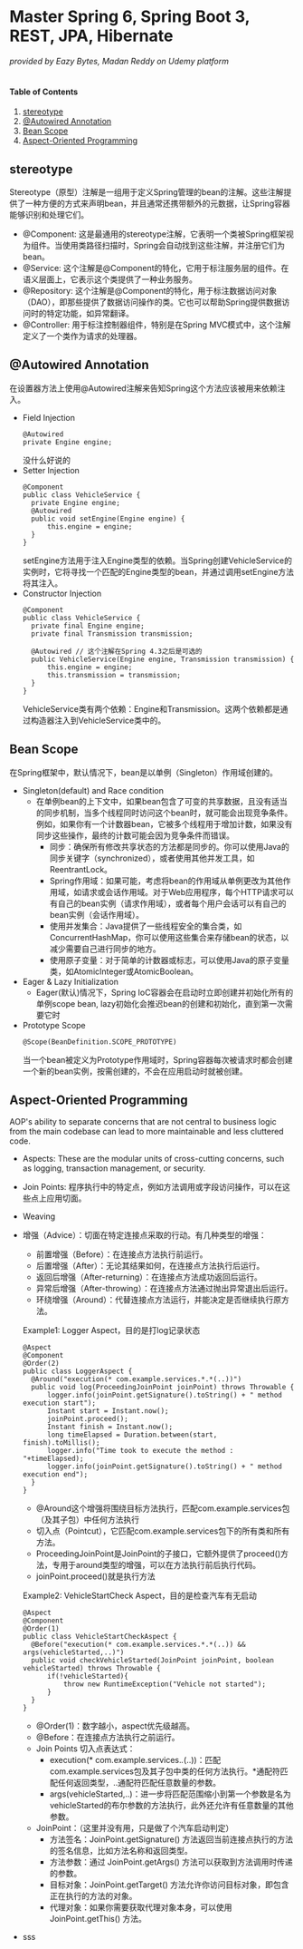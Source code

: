 # Master Spring 6, Spring Boot 3, REST, JPA, Hibernate
_provided by Eazy Bytes, Madan Reddy on Udemy platform_ <br><br>

#### Table of Contents
1. [stereotype](#anchor_1)<br/>
2. [@Autowired Annotation](#anchor_2)<br/>
3. [Bean Scope](#anchor_3)<br/>
4. [Aspect-Oriented Programming](#anchor_4)<br/>

## stereotype<a name="anchor_1"></a>
Stereotype（原型）注解是一组用于定义Spring管理的bean的注解。这些注解提供了一种方便的方式来声明bean，并且通常还携带额外的元数据，让Spring容器能够识别和处理它们。
- @Component: 这是最通用的stereotype注解，它表明一个类被Spring框架视为组件。当使用类路径扫描时，Spring会自动找到这些注解，并注册它们为bean。
- @Service: 这个注解是@Component的特化，它用于标注服务层的组件。在语义层面上，它表示这个类提供了一种业务服务。
- @Repository: 这个注解是@Component的特化，用于标注数据访问对象（DAO），即那些提供了数据访问操作的类。它也可以帮助Spring提供数据访问时的特定功能，如异常翻译。
- @Controller: 用于标注控制器组件，特别是在Spring MVC模式中，这个注解定义了一个类作为请求的处理器。

## @Autowired Annotation <a name="anchor_2"></a>
在设置器方法上使用@Autowired注解来告知Spring这个方法应该被用来依赖注入。
- Field Injection
  ```
  @Autowired
  private Engine engine;
  ```
  没什么好说的
- Setter Injection
  ```
  @Component
  public class VehicleService {
    private Engine engine;
    @Autowired
    public void setEngine(Engine engine) {
        this.engine = engine;
    }
  }
  ```
  setEngine方法用于注入Engine类型的依赖。当Spring创建VehicleService的实例时，它将寻找一个匹配的Engine类型的bean，并通过调用setEngine方法将其注入。
- Constructor Injection
  ```
  @Component
  public class VehicleService {
    private final Engine engine;
    private final Transmission transmission;

    @Autowired // 这个注解在Spring 4.3之后是可选的
    public VehicleService(Engine engine, Transmission transmission) {
        this.engine = engine;
        this.transmission = transmission;
    }
  }
  ```
  VehicleService类有两个依赖：Engine和Transmission。这两个依赖都是通过构造器注入到VehicleService类中的。

## Bean Scope<a name="anchor_3"></a>
在Spring框架中，默认情况下，bean是以单例（Singleton）作用域创建的。
- Singleton(default) and Race condition
  - 在单例bean的上下文中，如果bean包含了可变的共享数据，且没有适当的同步机制，当多个线程同时访问这个bean时，就可能会出现竞争条件。例如，如果你有一个计数器bean，它被多个线程用于增加计数，如果没有同步这些操作，最终的计数可能会因为竞争条件而错误。
    - 同步：确保所有修改共享状态的方法都是同步的。你可以使用Java的同步关键字（synchronized），或者使用其他并发工具，如ReentrantLock。
    - Spring作用域：如果可能，考虑将bean的作用域从单例更改为其他作用域，如请求或会话作用域。对于Web应用程序，每个HTTP请求可以有自己的bean实例（请求作用域），或者每个用户会话可以有自己的bean实例（会话作用域）。
    - 使用并发集合：Java提供了一些线程安全的集合类，如ConcurrentHashMap，你可以使用这些集合来存储bean的状态，以减少需要自己进行同步的地方。
    - 使用原子变量：对于简单的计数器或标志，可以使用Java的原子变量类，如AtomicInteger或AtomicBoolean。
- Eager & Lazy Initialization
  - Eager(默认)情况下，Spring IoC容器会在启动时立即创建并初始化所有的单例scope bean, lazy初始化会推迟bean的创建和初始化，直到第一次需要它时
- Prototype Scope
  ```
  @Scope(BeanDefinition.SCOPE_PROTOTYPE)
  ```
  当一个bean被定义为Prototype作用域时，Spring容器每次被请求时都会创建一个新的bean实例，按需创建的，不会在应用启动时就被创建。
  
## Aspect-Oriented Programming<a name="anchor_4"></a>
AOP's ability to separate concerns that are not central to business logic from the main codebase can lead to more maintainable and less cluttered code.
- Aspects: These are the modular units of cross-cutting concerns, such as logging, transaction management, or security.
- Join Points: 程序执行中的特定点，例如方法调用或字段访问操作，可以在这些点上应用切面。
- Weaving
- 增强（Advice）：切面在特定连接点采取的行动。有几种类型的增强：
  - 前置增强（Before）：在连接点方法执行前运行。
  - 后置增强（After）：无论其结果如何，在连接点方法执行后运行。
  - 返回后增强（After-returning）：在连接点方法成功返回后运行。
  - 异常后增强（After-throwing）：在连接点方法通过抛出异常退出后运行。
  - 环绕增强（Around）：代替连接点方法运行，并能决定是否继续执行原方法。
  
  Example1: Logger Aspect，目的是打log记录状态
  ```
  @Aspect
  @Component
  @Order(2)
  public class LoggerAspect {
    @Around("execution(* com.example.services.*.*(..))")
    public void log(ProceedingJoinPoint joinPoint) throws Throwable {
        logger.info(joinPoint.getSignature().toString() + " method execution start");
        Instant start = Instant.now();
        joinPoint.proceed();
        Instant finish = Instant.now();
        long timeElapsed = Duration.between(start, finish).toMillis();
        logger.info("Time took to execute the method : "+timeElapsed);
        logger.info(joinPoint.getSignature().toString() + " method execution end");
    }
  }
  ```
  - @Around这个增强将围绕目标方法执行，匹配com.example.services包（及其子包）中任何方法执行
  - 切入点（Pointcut），它匹配com.example.services包下的所有类和所有方法。
  - ProceedingJoinPoint是JoinPoint的子接口，它额外提供了proceed()方法，专用于around类型的增强，可以在方法执行前后执行代码。
  - joinPoint.proceed()就是执行方法

  Example2: VehicleStartCheck Aspect，目的是检查汽车有无启动
  ```
  @Aspect
  @Component
  @Order(1)
  public class VehicleStartCheckAspect {
    @Before("execution(* com.example.services.*.*(..)) && args(vehicleStarted,..)")
    public void checkVehicleStarted(JoinPoint joinPoint, boolean vehicleStarted) throws Throwable {
        if(!vehicleStarted){
            throw new RuntimeException("Vehicle not started");
        }
    }
  }
  ```
  - @Order(1)：数字越小，aspect优先级越高。
  - @Before：在连接点方法执行之前运行。
  - Join Points 切入点表达式：
    - execution(* com.example.services.*.*(..))：匹配com.example.services包及其子包中类的任何方法执行。*通配符匹配任何返回类型，..通配符匹配任意数量的参数。
    - args(vehicleStarted,..)：进一步将匹配范围缩小到第一个参数是名为vehicleStarted的布尔参数的方法执行，此外还允许有任意数量的其他参数。
  - JoinPoint：（这里并没有用，只是做了个汽车启动判定）
    - 方法签名：JoinPoint.getSignature() 方法返回当前连接点执行的方法的签名信息，比如方法名称和返回类型。
    - 方法参数：通过 JoinPoint.getArgs() 方法可以获取到方法调用时传递的参数。
    - 目标对象：JoinPoint.getTarget() 方法允许你访问目标对象，即包含正在执行的方法的对象。
    - 代理对象：如果你需要获取代理对象本身，可以使用 JoinPoint.getThis() 方法。
- sss
